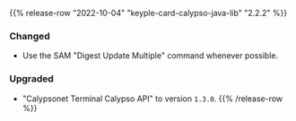 {{% release-row "2022-10-04" "keyple-card-calypso-java-lib" "2.2.2" %}} 
### Changed - Use the SAM "Digest Update Multiple" command whenever possible. ### Upgraded - "Calypsonet Terminal Calypso API" to version `1.3.0`.
{{% /release-row %}}
